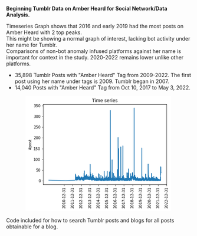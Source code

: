 <b>Beginning Tumblr Data on Amber Heard for Social Network/Data Analysis.</b>

Timeseries Graph shows that 2016 and early 2019 had the most posts on Amber Heard with 2 top peaks. 
<br>This might be showing a normal graph of interest, lacking bot activity under her name for Tumblr. 
<br>Comparisons of non-bot anomaly infused platforms against her name is important for context in the study. 2020-2022 remains lower unlike other platforms.

- 35,898 Tumblr Posts with "Amber Heard" Tag from 2009-2022. The first post using her name under tags is 2009. Tumblr began in 2007.
- 14,040 Posts with "Amber Heard" Tag from Oct 10, 2017 to May 3, 2022. 

<div style="width:500px ; height:100px">
<center><img src="/_Tumblr Data/AH tumbler timeseries.png" alt="Cover" title="Tumblr Graph Timeseries on Amber Heard"></center><div>

Code included for how to search Tumblr posts and blogs for all posts obtainable for a blog.

